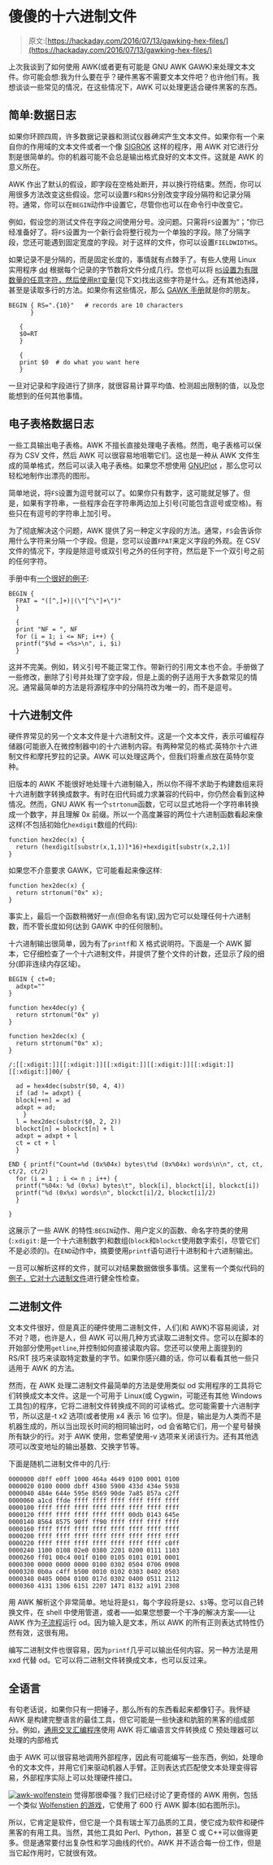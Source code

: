 # 傻傻的十六进制文件

> 原文:[https://hackaday.com/2016/07/13/gawking-hex-files/](https://hackaday.com/2016/07/13/gawking-hex-files/)

上次我谈到了如何使用 AWK(或者更有可能是 GNU AWK GAWK)来处理文本文件。你可能会想:我为什么要在乎？硬件黑客不需要文本文件吧？也许他们有。我想谈谈一些常见的情况，在这些情况下，AWK 可以处理更适合硬件黑客的东西。

## 简单:数据日志

如果你环顾四周，许多数据记录器和测试仪器*确实*产生文本文件。如果你有一个来自你的作用域的文本文件或者一个像 [SIGROK](https://hackaday.com/2016/04/02/hack-your-multimeter/) 这样的程序，用 AWK 对它进行分割是很简单的。你的机器可能不会总是输出格式良好的文本文件。这就是 AWK 的意义所在。

AWK 作出了默认的假设，即字段在空格处断开，并以换行符结束。然而，你可以用很多方法改变这些假设。您可以设置`FS`和`RS`分别改变字段分隔符和记录分隔符。通常，你可以在`BEGIN`动作中设置它，尽管你也可以在命令行中改变它。

例如，假设您的测试文件在字段之间使用分号。没问题。只需将`FS`设置为“；”你已经准备好了。将`FS`设置为一个新行会将整行视为一个单独的字段。除了分隔字段，您还可能遇到固定宽度的字段。对于这样的文件，你可以设置`FIELDWIDTHS`。

如果记录不是分隔的，而是固定长度的，事情就有点棘手了。有些人使用 Linux 实用程序 [dd](http://linux.die.net/man/1/dd) 根据每个记录的字节数将文件分成几行。您也可以将 [`RS`设置为有限数量的任意字符，然后使用`RT`变量](https://www.gnu.org/software/gawk/manual/gawk.html#gawk-split-records)(见下文)找出这些字符是什么。还有其他选择，甚至是读取多行的方法。如果你有这些情况，那么 [GAWK 手册](https://www.gnu.org/software/gawk/manual/gawk.html#Reading-Files)就是你的朋友。

```
BEGIN { RS=".{10}"   # records are 10 characters
      }

   {
   $0=RT
   }

   {
   print $0  # do what you want here
   }
```

一旦对记录和字段进行了排序，就很容易计算平均值、检测超出限制的值，以及您能想到的任何其他事情。

## 电子表格数据日志

一些工具输出电子表格。AWK 不擅长直接处理电子表格。然而，电子表格可以保存为 CSV 文件，然后 AWK 可以很容易地咀嚼它们。这也是一种从 AWK 文件生成的简单格式，然后可以读入电子表格。如果您不想使用 [GNUPlot](http://www.gnuplot.info/) ，那么您可以轻松地制作出漂亮的图形。

简单地说，将`FS`设置为逗号就可以了。如果你只有数字，这可能就足够了。但是，如果有字符串，一些程序会在字符串两边加上引号(可能包含逗号或空格)。有些只在有逗号的字符串上加引号。

为了彻底解决这个问题，AWK 提供了另一种定义字段的方法。通常，`FS`会告诉你用什么字符来分隔一个字段。但是，您可以设置`FPAT`来定义字段的外观。在 CSV 文件的情况下，字段是除逗号或双引号之外的任何字符，然后是下一个双引号之前的任何字符。

手册中有[一个很好的例子](https://www.gnu.org/software/gawk/manual/html_node/Splitting-By-Content.html#Splitting-By-Content):

```
BEGIN {
  FPAT = "([^,]+)|(\"[^\"]+\")"
  }

  {
  print "NF = ", NF
  for (i = 1; i <= NF; i++) {
  printf("$%d = <%s>\n", i, $i)
  }
```

这并不完美。例如，转义引号不能正常工作。带新行的引用文本也不会。手册做了一些修改，删除了引号并处理了空字段，但是上面的例子适用于大多数常见的情况。通常最简单的方法是将源程序中的分隔符改为唯一的，而不是逗号。

## 十六进制文件

硬件界常见的另一个文本文件是十六进制文件。这是一个文本文件，表示可编程存储器(可能嵌入在微控制器中)的十六进制内容。有两种常见的格式:英特尔十六进制文件和摩托罗拉的记录。AWK 可以处理这两个，但我们将重点放在英特尔变种。

旧版本的 AWK 不能很好地处理十六进制输入，所以你不得不求助于构建数组来将十六进制数字转换成数字。有时在旧代码或力求兼容的代码中，你仍然会看到这种情况。然而，GNU AWK 有一个`strtonum`函数，它可以显式地将一个字符串转换成一个数字，并且理解 0x 前缀。所以一个高度兼容的两位十六进制函数看起来像这样(不包括初始化`hexdigit`数组的代码):

```
function hex2dec(x) {
  return (hexdigit[substr(x,1,1)]*16)+hexdigit[substr(x,2,1)]
}
```

如果您不介意要求 GAWK，它可能看起来像这样:

```
function hex2dec(x) {
  return strtonum("0x" x);
}
```

事实上，最后一个函数稍微好一点(但命名有误),因为它可以处理任何十六进制数，而不管长度如何(达到 GAWK 中的任何限制)。

十六进制输出很简单，因为有了`printf`和 X 格式说明符。下面是一个 AWK 脚本，它仔细检查了一个十六进制文件，并提供了整个文件的计数，还显示了段的细分(即非连续内存区域)。

```
BEGIN { ct=0;
  adxpt=""
}

function hex4dec(y) {
  return strtonum("0x" y)
}

function hex2dec(x) {
  return strtonum("0x" x);
}

/:[[:xdigit:]][[:xdigit:]][[:xdigit:]][[:xdigit:]][[:xdigit:]][[:xdigit:]]00/ {

  ad = hex4dec(substr($0, 4, 4))
  if (ad != adxpt) {
  block[++n] = ad
  adxpt = ad;
    }
  l = hex2dec(substr($0, 2, 2))
  blockct[n] = blockct[n] + l
  adxpt = adxpt + l
  ct = ct + l
  }

END { printf("Count=%d (0x%04x) bytes\t%d (0x%04x) words\n\n", ct, ct, ct/2, ct/2)
  for (i = 1 ; i <= n ; i++) {
  printf("%04x: %d (0x%x) bytes\t", block[i], blockct[i], blockct[i])
  printf("%d (0x%x) words\n", blockct[i]/2, blockct[i]/2)
  }

}
```

这展示了一些 AWK 的特性:`BEGIN`动作、用户定义的函数、命名字符类的使用(`:xdigit:`是一个十六进制数字)和数组(`block`和`blockct`使用数字索引，尽管它们不是必须的)。在`END`动作中，摘要使用`printf`语句进行十进制和十六进制输出。

一旦可以解析这样的文件，就可以对结果数据做很多事情。这里有一个类似代码的[例子，它对十六进制文件](https://gist.github.com/houmei/3860208)进行健全性检查。

## 二进制文件

文本文件很好，但是真正的硬件使用二进制文件，人们(和 AWK)不容易阅读，对不对？嗯，也许是人，但 AWK 可以用几种方式读取二进制文件。您可以在脚本的开始部分使用`getline`,并控制如何直接读取内容。您还可以使用上面提到的 RS/RT 技巧来读取特定数量的字节。如果你感兴趣的话，你可以看看其他一些只适用于 AWK 的方法。

然而，在 AWK 处理二进制文件最简单的方法是使用类似 od 实用程序的工具将它们转换成文本文件。这是一个可用于 Linux(或 Cygwin，可能还有其他 Windows 工具包)的程序，它将二进制文件转换成不同的可读格式。您可能需要十六进制字节，所以这是-t x2 选项(或者使用 x4 表示 16 位字)。但是，输出是为人类而不是机器生成的，所以当出现长时间的相同输出时，od 会省略它们，用一个星号替换所有缺少的行。对于 AWK 使用，您希望使用-v 选项来关闭该行为。还有其他选项可以改变地址的输出基数、交换字节等。

下面是随机二进制文件中的几行:

```
0000000 d8ff e0ff 1000 464a 4649 0100 0001 0100
0000020 0100 0000 dbff 4300 5900 433d 434e 5938
0000040 484e 644e 595e 8569 90de 7a85 857a c2ff
0000060 a1cd ffde ffff ffff ffff ffff ffff ffff
0000100 ffff ffff ffff ffff ffff ffff ffff ffff
0000120 ffff ffff ffff ffff ffff 00db 0143 645e
0000140 8564 8575 90ff ff90 ffff ffff ffff ffff
0000160 ffff ffff ffff ffff ffff ffff ffff ffff
0000200 ffff ffff ffff ffff ffff ffff ffff ffff
0000220 ffff ffff ffff ffff ffff ffff ffff c0ff
0000240 1100 0108 02e0 0380 2201 0200 0111 1103
0000260 ff01 00c4 001f 0100 0105 0101 0101 0001
0000300 0000 0000 0000 0100 0302 0504 0706 0908
0000320 0b0a c4ff b500 0010 0102 0303 0402 0503
0000340 0405 0004 0100 017d 0302 0400 0511 2112
0000360 4131 1306 6151 2207 1471 8132 a191 2308
```

用 AWK 解析这个非常简单。地址将是`$1`，每个字段将是`$2`、`$3`等。您可以自己转换文件，在 shell 中使用管道，或者——如果您想要一个干净的解决方案——让 AWK 作为[子流程](https://www.gnu.org/software/gawk/manual/gawk.html#Getline_002fPipe)运行 od。因为输入是文本，所以 AWK 的所有正则表达式特性仍然有效，这很有用。

编写二进制文件也很容易，因为`printf`几乎可以输出任何内容。另一种方法是用 xxd 代替 od。它可以将二进制文件转换成文本，也可以反过来。

## 全语言

有句老话说，如果你只有一把锤子，那么所有的东西看起来都像钉子。我怀疑 AWK 是构建完整语言的最佳工具，但它可能是一些快速和肮脏的黑客的组成部分。例如，[通用交叉汇编程序](https://hackaday.com/2015/08/06/hacking-a-universal-assembler/)使用 AWK 将汇编语言文件转换成 C 预处理器可以处理的内部格式

由于 AWK 可以很容易地调用外部程序，因此有可能编写一些东西，例如，处理命令的文本文件，并用它们来驱动机器人手臂。正则表达式匹配使文本处理变得容易，外部程序实际上可以处理硬件接口。

[![awk-wolfenstein](../Images/703d3d1129b1408620c8f66444c8ed16.png)](https://hackaday.com/wp-content/uploads/2016/06/awk-wolfenstein.png) 觉得那很牵强？我们已经讨论了更奇怪的 AWK 用例，包括一个类似 [Wolfenstien 的游戏](https://hackaday.com/2016/01/15/wolfenstein-in-600-lines-of-code/)，它使用了 600 行 AWK 脚本(如右图所示)。

所以，它肯定是软件，但它是一个具有瑞士军刀品质的工具，使它成为软件和硬件黑客的有用工具。当然，其他工具如 Perl、Python，甚至 C 或 C++可以做得更多。但是通常要付出复杂性和学习曲线的代价。AWK 并不适合每一份工作，但是当它起作用时，它就很有效。